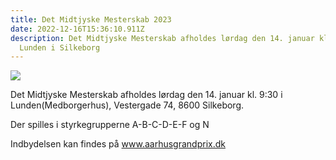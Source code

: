 ```yaml
---
title: Det Midtjyske Mesterskab 2023
date: 2022-12-16T15:36:10.911Z
description: Det Midtjyske Mesterskab afholdes lørdag den 14. januar kl. 9:30 i
  Lunden i Silkeborg
---
```

![](/images/skakspil2.jpg)

Det Midtjyske Mesterskab afholdes lørdag den 14. januar kl. 9:30 i Lunden(Medborgerhus), Vestergade 74, 8600 Silkeborg.

Der spilles i styrkegrupperne A-B-C-D-E-F og N

Indbydelsen kan findes på www.aarhusgrandprix.dk